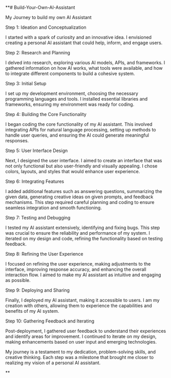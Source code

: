   **# Build-Your-Own-AI-Assistant
  
  My Journey to build my own AI Assistant
  
  Step 1: Ideation and Conceptualization
  
  I started with a spark of curiosity and an innovative idea. I envisioned creating a personal AI assistant that could help, inform, and engage users.
  
  Step 2: Research and Planning
  
  I delved into research, exploring various AI models, APIs, and frameworks. 
  I gathered information on how AI works, what tools were available, and how to integrate different components to build a cohesive system.
  
  Step 3: Initial Setup
  
  I set up my development environment, choosing the necessary programming languages and tools. I installed essential libraries and frameworks, ensuring my environment was ready for coding.
  
  Step 4: Building the Core Functionality
  
  I began coding the core functionality of my AI assistant. This involved integrating APIs for natural language processing,
  setting up methods to handle user queries, and ensuring the AI could generate meaningful responses.
  
  Step 5: User Interface Design
  
  Next, I designed the user interface. I aimed to create an interface that was not only functional but also user-friendly and visually appealing. 
  I chose colors, layouts, and styles that would enhance user experience.
  
  Step 6: Integrating Features
  
  I added additional features such as answering questions, summarizing the given data, generating creative ideas on given prompts, and feedback mechanisms. 
  This step required careful planning and coding to ensure seamless integration and smooth 
  functioning.
  
  Step 7: Testing and Debugging
  
  I tested my AI assistant extensively, identifying and fixing bugs. This step was crucial to ensure the reliability and performance of my system.
  I iterated on my design and code, refining the functionality based on testing feedback.
  
  Step 8: Refining the User Experience
  
  I focused on refining the user experience, making adjustments to the interface, improving response accuracy, and enhancing the overall interaction flow.
  I aimed to make my AI assistant as intuitive and engaging as possible.
  
  Step 9: Deploying and Sharing
  
  Finally, I deployed my AI assistant, making it accessible to users. 
  I am my creation with others, allowing them to experience the capabilities and benefits of my AI system.
  
  Step 10: Gathering Feedback and Iterating

  Post-deployment, I gathered user feedback to understand their experiences and identify areas for improvement. I continued to iterate on my design, making enhancements based on user input and emerging technologies.

  My journey is a testament to my dedication, problem-solving skills, and creative thinking. Each step was a milestone that brought me closer to realizing my vision of a personal AI assistant.
  
**
